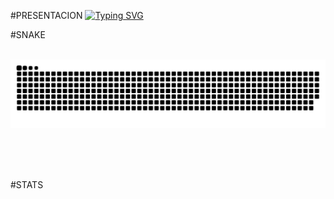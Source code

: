 

#PRESENTACION
<a href="https://git.io/typing-svg"><img src="https://readme-typing-svg.demolab.com?font=VT323&weight=500&pause=1000&color=84D844&center=true&vCenter=true&random=false&width=435&lines=Hola!+Esto+Es+una+Prueba;P+R+U+E+B+A" alt="Typing SVG" /></a>


#SNAKE
<div align="center">
  <br>
  <img alt="snake eating my contributions" src="https://raw.githubusercontent.com/Palacios-Pablo/Palacios-Pablo/output/github-contribution-grid-snake-dark.svg" />
  
  <br/><br/><br/>
</div>

#STATS

